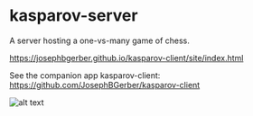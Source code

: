 # kasparov-server
A server hosting a one-vs-many game of chess.

https://josephbgerber.github.io/kasparov-client/site/index.html

See the companion app kasparov-client: https://github.com/JosephBGerber/kasparov-client

![alt text](https://i.ibb.co/ZVmWgzV/home-joseph-Projects-kasparov-client-site-index-html.png "kasparov-client")
